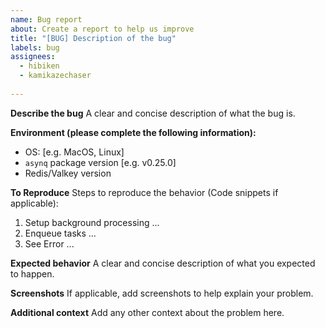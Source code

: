 ```yaml
---
name: Bug report
about: Create a report to help us improve
title: "[BUG] Description of the bug"
labels: bug
assignees:
  - hibiken
  - kamikazechaser
  
---
```


**Describe the bug**
A clear and concise description of what the bug is.

**Environment (please complete the following information):**
 - OS: [e.g. MacOS, Linux]
 - `asynq` package version [e.g. v0.25.0]
 - Redis/Valkey version 

**To Reproduce**
Steps to reproduce the behavior (Code snippets if applicable):
1. Setup background processing ...
2. Enqueue tasks ...
3. See Error ...

**Expected behavior**
A clear and concise description of what you expected to happen.

**Screenshots**
If applicable, add screenshots to help explain your problem.

**Additional context**
Add any other context about the problem here.
